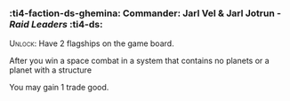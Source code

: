 ### :ti4-faction-ds-ghemina: **Commander**: Jarl Vel & Jarl Jotrun - _Raid Leaders_ :ti4-ds:
<span style="font-variant:small-caps;">Unlock</span>: Have 2 flagships on the game board.

After you win a space combat in a system that contains no planets or a planet with a structure

You may gain 1 trade good.
